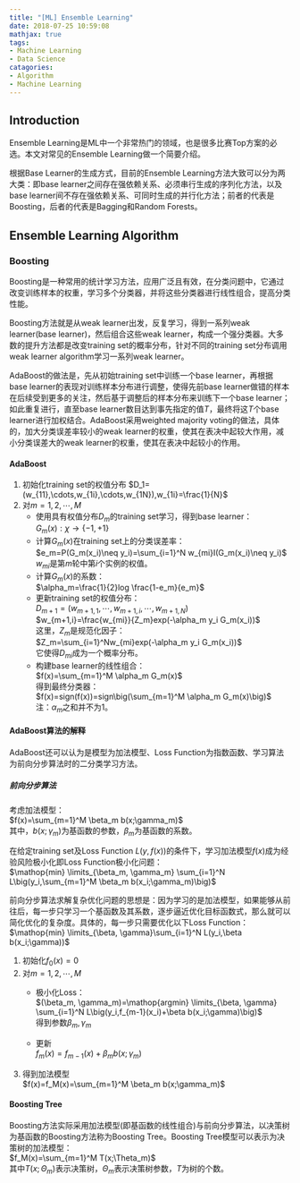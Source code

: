 ```yaml
---
title: "[ML] Ensemble Learning"
date: 2018-07-25 10:59:08
mathjax: true
tags:
- Machine Learning
- Data Science
catagories:
- Algorithm
- Machine Learning
---
```

## Introduction
Ensemble Learning是ML中一个非常热门的领域，也是很多比赛Top方案的必选。本文对常见的Ensemble Learning做一个简要介绍。

根据Base Learner的生成方式，目前的Ensemble Learning方法大致可以分为两大类：即base learner之间存在强依赖关系、必须串行生成的序列化方法，以及base learner间不存在强依赖关系、可同时生成的并行化方法；前者的代表是Boosting，后者的代表是Bagging和Random Forests。

## Ensemble Learning Algorithm
### Boosting
Boosting是一种常用的统计学习方法，应用广泛且有效，在分类问题中，它通过改变训练样本的权重，学习多个分类器，并将这些分类器进行线性组合，提高分类性能。

Boosting方法就是从weak learner出发，反复学习，得到一系列weak learner(base learner)，然后组合这些weak learner，构成一个强分类器。大多数的提升方法都是改变training set的概率分布，针对不同的training set分布调用weak learner algorithm学习一系列weak learner。

AdaBoost的做法是，先从初始training set中训练一个base learner，再根据base learner的表现对训练样本分布进行调整，使得先前base learner做错的样本在后续受到更多的关注，然后基于调整后的样本分布来训练下一个base learner；如此重复进行，直至base learner数目达到事先指定的值$T$，最终将这$T$个base learner进行加权结合。AdaBoost采用weighted majority voting的做法，具体的，加大分类误差率较小的weak learner的权重，使其在表决中起较大作用，减小分类误差大的weak learner的权重，使其在表决中起较小的作用。

#### AdaBoost
1. 初始化training set的权值分布
$D_1=(w_{11},\cdots,w_{1i},\cdots,w_{1N}),w_{1i}=\frac{1}{N}$
2. 对$m=1,2,\cdots,M$
    * 使用具有权值分布$D_m$的training set学习，得到base learner：  
$G_m(x):\chi \to \{-1,+1\}$
    * 计算$G_m(x)$在training set上的分类误差率：  
$e_m=P(G_m(x_i)\neq y_i)=\sum_{i=1}^N w_{mi}I(G_m(x_i)\neq y_i)$  
$w_{mi}$是第$m$轮中第$i$个实例的权值。
    * 计算$G_m(x)$的系数：  
$\alpha_m=\frac{1}{2}log \frac{1-e_m}{e_m}$
    * 更新training set的权值分布：  
$D_{m+1}=(w_{m+1,1},\cdots,w_{m+1,i},\cdots,w_{m+1,N})$  
$w_{m+1,i}=\frac{w_{mi}}{Z_m}exp(-\alpha_m y_i G_m(x_i))$  
    这里，$Z_m$是规范化因子：  
$Z_m=\sum_{i=1}^Nw_{mi}exp(-\alpha_m y_i G_m(x_i))$  
它使得$D_{mi}$成为一个概率分布。
    * 构建base learner的线性组合：  
$f(x)=\sum_{m=1}^M \alpha_m G_m(x)$  
得到最终分类器：  
$f(x)=sign(f(x))=sign\big(\sum_{m=1}^M \alpha_m G_m(x)\big)$  
注：$\alpha_m$之和并不为1。

#### AdaBoost算法的解释
AdaBoost还可以认为是模型为加法模型、Loss Function为指数函数、学习算法为前向分步算法时的二分类学习方法。

##### 前向分步算法
考虑加法模型：  
$f(x)=\sum_{m=1}^M \beta_m b(x;\gamma_m)$  
其中，$b(x;\gamma_m)$为基函数的参数，$\beta_m$为基函数的系数。

在给定training set及Loss Function $L(y,f(x))$的条件下，学习加法模型$f(x)$成为经验风险极小化即Loss Function极小化问题：  
$\mathop{min} \limits_{\beta_m, \gamma_m} \sum_{i=1}^N L\big(y_i,\sum_{m=1}^M \beta_m b(x_i;\gamma_m)\big)$

前向分步算法求解复杂优化问题的思想是：因为学习的是加法模型，如果能够从前往后，每一步只学习一个基函数及其系数，逐步逼近优化目标函数式，那么就可以简化优化的复杂度。具体的，每一步只需要优化以下Loss Function：  
$\mathop{min} \limits_{\beta, \gamma}\sum_{i=1}^N L(y_i,\beta b(x_i;\gamma))$

1. 初始化$f_0(x)=0$
2. 对$m=1,2,\cdots,M$
    * 极小化Loss：  
      $(\beta_m, \gamma_m)=\mathop{argmin} \limits_{\beta, \gamma} \sum_{i=1}^N L\big(y_i,f_{m-1}(x_i)+\beta b(x_i;\gamma)\big)$  
      得到参数$\beta_m, \gamma_m$

    * 更新  
      $f_m(x)=f_{m-1}(x)+\beta_m b(x;\gamma_m)$
3. 得到加法模型  
   $f(x)=f_M(x)=\sum_{m=1}^M \beta_m b(x;\gamma_m)$

#### Boosting Tree
Boosting方法实际采用加法模型(即基函数的线性组合)与前向分步算法，以决策树为基函数的Boosting方法称为Boosting Tree。Boosting Tree模型可以表示为决策树的加法模型：  
$f_M(x)=\sum_{m=1}^M T(x;\Theta_m)$  
其中$T(x;\Theta_m)$表示决策树，$\Theta_m$表示决策树参数，$T$为树的个数。


